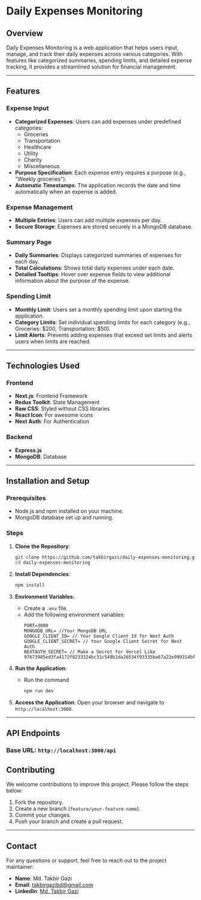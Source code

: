 # Daily Expenses Monitoring

## Overview
Daily Expenses Monitoring is a web application that helps users input, manage, and track their daily expenses across various categories. With features like categorized summaries, spending limits, and detailed expense tracking, it provides a streamlined solution for financial management.

---

## Features

### Expense Input
- **Categorized Expenses**: Users can add expenses under predefined categories:
  - Groceries
  - Transportation
  - Healthcare
  - Utility
  - Charity
  - Miscellaneous
- **Purpose Specification**: Each expense entry requires a purpose (e.g., "Weekly groceries").
- **Automatic Timestamps**: The application records the date and time automatically when an expense is added.

### Expense Management
- **Multiple Entries**: Users can add multiple expenses per day.
- **Secure Storage**: Expenses are stored securely in a MongoDB database.

### Summary Page
- **Daily Summaries**: Displays categorized summaries of expenses for each day.
- **Total Calculations**: Shows total daily expenses under each date.
- **Detailed Tooltips**: Hover over expense fields to view additional information about the purpose of the expense.

### Spending Limit
- **Monthly Limit**: Users set a monthly spending limit upon starting the application.
- **Category Limits**: Set individual spending limits for each category (e.g., Groceries: $200, Transportation: $50).
- **Limit Alerts**: Prevents adding expenses that exceed set limits and alerts users when limits are reached.

---

## Technologies Used

### Frontend
- **Next.js**: Frontend Framework
- **Redux Toolkit**: State Management
- **Raw CSS**: Styled without CSS libraries
- **React Icon**: For awesome icons
- **Next Auth**: For Authentication

### Backend
- **Express.js**
- **MongoDB**: Database

---

## Installation and Setup

### Prerequisites
- Node.js and npm installed on your machine.
- MongoDB database set up and running.

### Steps

1. **Clone the Repository**:
   ```bash
   git clone https://github.com/takbirgazi/daily-expenses-monitoring.git
   cd daily-expenses-monitoring
   ```

2. **Install Dependencies**:
   ```bash
   npm install
   ```

3. **Environment Variables**:
   - Create a `.env` file.
   - Add the following environment variables:
     ```env
     PORT=3000
     MONGODB_URL= //Your MongoDB URL
     GOOGLE_CLIENT_ID= // Your Google Client Id for Next Auth
     GOOGLE_CLIENT_SECRET= // Your Google Client Secret for Next Auth
     NEXTAUTH_SECRET= // Make a Secret for Vercel Like 97673985ed3fa4172f8233324bc31c549b1da26534f93335ba67a22e999314bf
     ```

4. **Run the Application**:
   - Run the command 
     ```bash
     npm run dev
     ```

5. **Access the Application**:
   Open your browser and navigate to `http://localhost:3000`.

---

## API Endpoints

### Base URL: `http://localhost:3000/api`

## Contributing
We welcome contributions to improve this project. Please follow the steps below:
1. Fork the repository.
2. Create a new branch (`feature/your-feature-name`).
3. Commit your changes.
4. Push your branch and create a pull request.

---

## Contact
For any questions or support, feel free to reach out to the project maintainer:
- **Name**: Md. Takbir Gazi
- **Email**: takbirgazibd@gmail.com
- **LinkedIn**: [Md. Takbir Gazi](https://linkedin.com/in/takbirgazi)